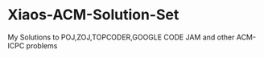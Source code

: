 Xiaos-ACM-Solution-Set
======================

My Solutions to POJ,ZOJ,TOPCODER,GOOGLE CODE JAM and other ACM-ICPC problems